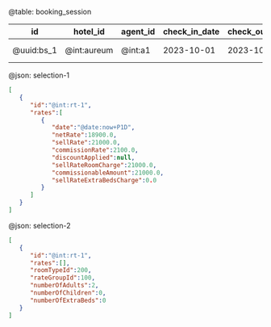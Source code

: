@table: booking_session

| id         | hotel_id     | agent_id | check_in_date | check_out_date | number_of_rooms | number_of_guests | room_selections   | created_at      | updated_at       | guest_type | value_added_promotion_id | agent_hotel_id |
|------------|--------------|----------|---------------|----------------|-----------------|------------------|-------------------|-----------------|------------------|------------|--------------------------|----------------|
| @uuid:bs_1 | @int:aureum  | @int:a1  | 2023-10-01    | 2023-10-03     | 1               | 1                | @json:selection-1 | @date:today+P1D | @date:today+P1D  | LOCAL      | NULL                     | @int:ah1       |

@json: selection-1
```json
[
   {
      "id":"@int:rt-1",
      "rates":[         
         {
            "date":"@date:now+P1D",
            "netRate":18900.0,
            "sellRate":21000.0,
            "commissionRate":2100.0,
            "discountApplied":null,
            "sellRateRoomCharge":21000.0,
            "commissionableAmount":21000.0,
            "sellRateExtraBedsCharge":0.0
         }
      ]
   }
]
```

@json: selection-2
```json
[
   {
      "id":"@int:rt-1",
      "rates":[],
      "roomTypeId":200,
      "rateGroupId":100,
      "numberOfAdults":2,
      "numberOfChildren":0,
      "numberOfExtraBeds":0
   }
]
```